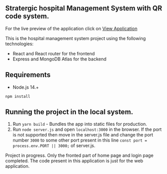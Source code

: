 ## Stratergic hospital Management System with QR code system.

For the live preview of the application click on [View Application](https://strategic-hospital-system.herokuapp.com/)

This is the hospital management system project using the following technologies:

- React and React router for the frontend
- Express and MongoDB Atlas for the backend

## Requirements

- Node.js 14.+

```shell
npm install
```

## Running the project in the local system.

1. Run `yarn build` - Bundles the app into static files for production.
2. Run `node server.js` and open `localhost:3000` in the browser. If the port is not supported then move in the server.js file and change the port number `3000` to some other port present in this line `const port = process.env.PORT || 3000;` of server.js.

Project in progress. Only the fronted part of home page and login page completed.
The code present in this application is just for the web application.
